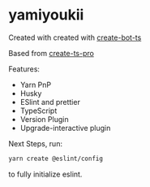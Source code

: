 # yamiyoukii

Created with created with [create-bot-ts](https://github.com/MahoMuri/create-bot-ts)

Based from [create-ts-pro](https://github.com/Milo123456789/create-ts-pro)

Features:
- Yarn PnP
- Husky
- ESlint and prettier
- TypeScript
- Version Plugin
- Upgrade-interactive plugin

Next Steps, run:
```sh
yarn create @eslint/config
```

to fully initialize eslint.